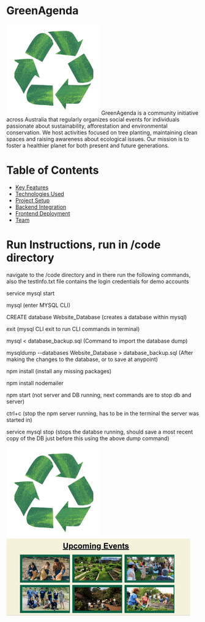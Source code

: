 # GreenAgenda
![alt text](/code/public/images/Logo.jpg)
GreenAgenda is a community initiative across Australia that regularly organizes social events for individuals passionate about sustainability, afforestation and environmental conservation. We host activities focused on tree planting, maintaining clean spaces and raising awareness about ecological issues. Our mission is to foster a healthier planet for both present and future generations.

# Table of Contents
- [Key Features](#key-features)
- [Technologies Used](#technologies-used)
- [Project Setup](#setup-and-deployment)
- [Backend Integration](#backend-integration)
- [Frontend Deployment](#frontend-deployment)
- [Team](#team)


# Run Instructions, run in /code directory
navigate to the /code directory and in there run the following commands, also the testInfo.txt file contains the login credentials for demo accounts

service mysql start

mysql (enter MYSQL CLI)

CREATE database Website_Database (creates a database within mysql)

exit (mysql CLI exit to run CLI commands in terminal)

mysql < database_backup.sql (Command to import the database dump)

mysqldump --databases Website_Database > database_backup.sql (After making the changes to the database, or to save at anypoint)

npm install (install any missing packages)

npm install nodemailer

npm start (not server and DB running, next commands are to stop db and server)

ctrl+c (stop the npm server running, has to be in the terminal the server was started in)

service mysql stop (stops the databse running, should save a most recent copy of the DB just before this using the above dump command)

![alt text](/code/public/images/Logo.jpg)
![Demo](/code/public/images/download.gif)
